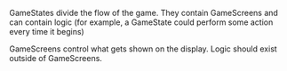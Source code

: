 GameStates divide the flow of the game. They contain GameScreens and can contain logic (for example, a GameState could perform some action every time it begins)

GameScreens control what gets shown on the display. Logic should exist outside of GameScreens.
